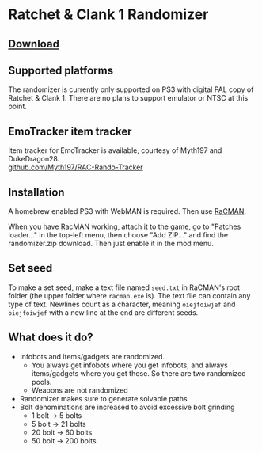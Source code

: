 # Ratchet & Clank 1 Randomizer

## [Download](https://github.com/bordplate/rac1-randomizer/releases/tag/v1)

## Supported platforms
The randomizer is currently only supported on PS3 with digital PAL copy of Ratchet & Clank 1. There are no plans to support emulator or NTSC at this point. 

## EmoTracker item tracker
Item tracker for EmoTracker is available, courtesy of Myth197 and DukeDragon28.  
[github.com/Myth197/RAC-Rando-Tracker](https://github.com/Myth197/RAC-Rando-Tracker)

## Installation
A homebrew enabled PS3 with WebMAN is required. Then use [RaCMAN](https://github.com/MichaelRelaxen/racman).  

When you have RacMAN working, attach it to the game, go to "Patches loader..." in the top-left menu, then choose "Add ZIP..." and find the randomizer.zip download. Then just enable it in the mod menu.

## Set seed
To make a set seed, make a text file named `seed.txt` in RaCMAN's root folder (the upper folder where `racman.exe` is). The text file can contain any type of text. Newlines count as a character, meaning `oiejfoiwjef` and `oiejfoiwjef` with a new line at the end are different seeds. 

## What does it do?
- Infobots and items/gadgets are randomized.
	- You always get infobots where you get infobots, and always items/gadgets where you get those. So there are two randomized pools. 
	- Weapons are not randomized
- Randomizer makes sure to generate solvable paths
- Bolt denominations are increased to avoid excessive bolt grinding
  - 1 bolt -> 5 bolts
  - 5 bolt -> 21 bolts
  - 20 bolt -> 60 bolts
  - 50 bolt -> 200 bolts
